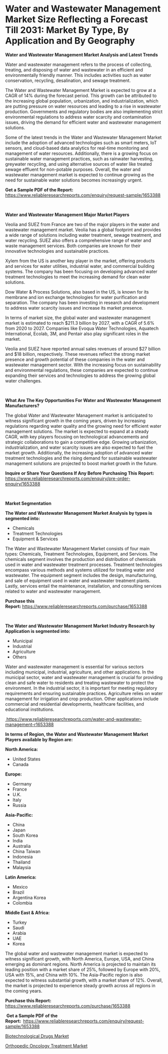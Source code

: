 <p><h1>Water and Wastewater Management Market Size Reflecting a Forecast Till 2031: Market By Type, By Application and By Geography</h1></p><p><strong>Water and Wastewater Management Market Analysis and Latest Trends</strong></p>
<p><p>Water and wastewater management refers to the process of collecting, treating, and disposing of water and wastewater in an efficient and environmentally friendly manner. This includes activities such as water conservation, recycling, desalination, and sewage treatment.</p><p>The Water and Wastewater Management Market is expected to grow at a CAGR of 14% during the forecast period. This growth can be attributed to the increasing global population, urbanization, and industrialization, which are putting pressure on water resources and leading to a rise in wastewater production. Governments and regulatory bodies are also implementing strict environmental regulations to address water scarcity and contamination issues, driving the demand for efficient water and wastewater management solutions.</p><p>Some of the latest trends in the Water and Wastewater Management Market include the adoption of advanced technologies such as smart meters, IoT sensors, and cloud-based data analytics for real-time monitoring and management of water resources. Additionally, there is a growing focus on sustainable water management practices, such as rainwater harvesting, greywater recycling, and using alternative sources of water like treated sewage effluent for non-potable purposes. Overall, the water and wastewater management market is expected to continue growing as the need for sustainable water solutions becomes increasingly urgent.</p></p>
<p><strong>Get a Sample PDF of the Report:&nbsp;</strong> <a href="https://www.reliableresearchreports.com/enquiry/request-sample/1653388">https://www.reliableresearchreports.com/enquiry/request-sample/1653388</a></p>
<p>&nbsp;</p>
<p><strong>Water and Wastewater Management Major Market Players</strong></p>
<p><p>Veolia and SUEZ from France are two of the major players in the water and wastewater management market. Veolia has a global footprint and provides a wide range of solutions including water treatment, sewage treatment, and water recycling. SUEZ also offers a comprehensive range of water and waste management services. Both companies are known for their innovative technologies and sustainable practices.</p><p>Xylem from the US is another key player in the market, offering products and services for water utilities, industrial water, and commercial building systems. The company has been focusing on developing advanced water treatment technologies to meet the increasing demand for clean water solutions.</p><p>Dow Water & Process Solutions, also based in the US, is known for its membrane and ion exchange technologies for water purification and separation. The company has been investing in research and development to address water scarcity issues and increase its market presence.</p><p>In terms of market size, the global water and wastewater management market is estimated to reach $211.3 billion by 2027, with a CAGR of 5.6% from 2020 to 2027. Companies like Evoqua Water Technologies, Aquatech International, Ecolab, 3M, and Pentair also play significant roles in the market.</p><p>Veolia and SUEZ have reported annual sales revenues of around $27 billion and $18 billion, respectively. These revenues reflect the strong market presence and growth potential of these companies in the water and wastewater management sector. With the increasing focus on sustainability and environmental regulations, these companies are expected to continue expanding their services and technologies to address the growing global water challenges.</p></p>
<p>&nbsp;</p>
<p><strong>What Are The Key Opportunities For Water and Wastewater Management Manufacturers?</strong></p>
<p><p>The global Water and Wastewater Management market is anticipated to witness significant growth in the coming years, driven by increasing regulations regarding water quality and the growing need for efficient water management solutions. The market is expected to expand at a steady CAGR, with key players focusing on technological advancements and strategic collaborations to gain a competitive edge. Growing urbanization, industrialization, and water scarcity issues are also expected to fuel the market growth. Additionally, the increasing adoption of advanced water treatment technologies and the rising demand for sustainable wastewater management solutions are projected to boost market growth in the future.</p></p>
<p><strong>Inquire or Share Your Questions If Any Before Purchasing This Report:</strong> <a href="https://www.reliableresearchreports.com/enquiry/pre-order-enquiry/1653388">https://www.reliableresearchreports.com/enquiry/pre-order-enquiry/1653388</a></p>
<p>&nbsp;</p>
<p><strong>Market Segmentation</strong></p>
<p><strong>The Water and Wastewater Management Market Analysis by types is segmented into:</strong></p>
<p><ul><li>Chemicals</li><li>Treatment Technologies</li><li>Equipment & Services</li></ul></p>
<p><p>The Water and Wastewater Management Market consists of four main types: Chemicals, Treatment Technologies, Equipment, and Services. The chemicals segment involves the production and distribution of chemicals used in water and wastewater treatment processes. Treatment technologies encompass various methods and systems utilized for treating water and wastewater. The equipment segment includes the design, manufacturing, and sale of equipment used in water and wastewater treatment plants. Lastly, services entail the maintenance, installation, and consulting services related to water and wastewater management.</p></p>
<p><strong>Purchase this Report:&nbsp;</strong><a href="https://www.reliableresearchreports.com/purchase/1653388">https://www.reliableresearchreports.com/purchase/1653388</a></p>
<p>&nbsp;</p>
<p><strong>The Water and Wastewater Management Market Industry Research by Application is segmented into:</strong></p>
<p><ul><li>Municipal</li><li>Industrial</li><li>Agriculture</li><li>Others</li></ul></p>
<p><p>Water and wastewater management is essential for various sectors including municipal, industrial, agriculture, and other applications. In the municipal sector, water and wastewater management is crucial for providing clean and safe water to residents and treating wastewater to protect the environment. In the industrial sector, it is important for meeting regulatory requirements and ensuring sustainable practices. Agriculture relies on water management for irrigation and crop production. Other applications include commercial and residential developments, healthcare facilities, and educational institutions.</p></p>
<p><a href="https://www.reliableresearchreports.com/water-and-wastewater-management-r1653388">&nbsp;https://www.reliableresearchreports.com/water-and-wastewater-management-r1653388</a></p>
<p><strong>In terms of Region, the Water and Wastewater Management Market Players available by Region are:</strong></p>
<p>
    <p> <strong> North America: </strong>
        <ul>
            <li>United States</li>
            <li>Canada</li>
        </ul>
        </p> 
    <p> <strong> Europe: </strong>
        <ul>
            <li>Germany</li>
            <li>France</li>
            <li>U.K.</li>
            <li>Italy</li>
            <li>Russia</li>
        </ul>
        </p> 
    <p> <strong> Asia-Pacific: </strong>
        <ul>
            <li>China</li>
            <li>Japan</li>
            <li>South Korea</li>
            <li>India</li>
            <li>Australia</li>
            <li>China Taiwan</li>
            <li>Indonesia</li>
            <li>Thailand</li>
            <li>Malaysia</li>
        </ul>
        </p> 
    <p> <strong> Latin America: </strong>
        <ul>
            <li>Mexico</li>
            <li>Brazil</li>
            <li>Argentina Korea</li>
            <li>Colombia</li>
        </ul>
        </p> 
    <p> <strong> Middle East & Africa: </strong>
        <ul>
            <li>Turkey</li>
            <li>Saudi</li>
            <li>Arabia</li>
            <li>UAE</li>
            <li>Korea</li>
        </ul>
    </p>
    </p>
<p><p>The global water and wastewater management market is expected to witness significant growth, with North America, Europe, USA, and China emerging as dominant regions. North America is projected to maintain its leading position with a market share of 25%, followed by Europe with 20%, USA with 15%, and China with 10%. The Asia-Pacific region is also expected to witness substantial growth, with a market share of 12%. Overall, the market is projected to experience steady growth across all regions in the coming years.</p></p>
<p><strong>Purchase this Report: </strong><a href="https://www.reliableresearchreports.com/purchase/1653388">https://www.reliableresearchreports.com/purchase/1653388</a></p>
<p>&nbsp;<strong>Get a Sample PDF of the Report:&nbsp;&nbsp;</strong><a href="https://www.reliableresearchreports.com/enquiry/request-sample/1653388">https://www.reliableresearchreports.com/enquiry/request-sample/1653388</a></p>
<p><strong></strong></p>
<p><p><a href="https://github.com/joannagoyvaerts/Market-Research-Report-List-3/blob/main/biotechnological-drugs-market.md">Biotechnological Drugs Market</a></p><p><a href="https://github.com/abdelrhmankishk22/Market-Research-Report-List-5/blob/main/orthopedic-oncology-treatment-market.md">Orthopedic Oncology Treatment Market</a></p></p>